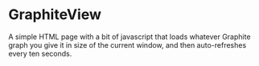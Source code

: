GraphiteView
============

A simple HTML page with a bit of javascript that loads whatever Graphite graph you give it in size of the current window, and then auto-refreshes every ten seconds.
